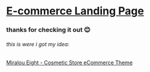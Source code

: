 # [E-commerce Landing Page](https://chaaaarlang.github.io/landing-page/)
### thanks for checking it out 😊

###### this is were i got my idea:
[Miralou Eight - Cosmetic Store eCommerce Theme](https://www.figma.com/community/file/1148147308548932653)
